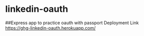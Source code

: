 # linkedin-oauth

##Express app to practice oauth with passport
Deployment Link https://ghg-linkedin-oauth.herokuapp.com/

